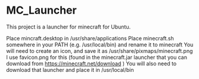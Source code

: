MC_Launcher
===========

This project is a launcher for minecraft for Ubuntu.

Place mincraft.desktop in /usr/share/applications
Place minecraft.sh somewhere in your PATH (e.g. /usr/local/bin) and rename it to minecraft
You will need to create an icon, and save it as /usr/share/pixmaps/minecraft.png I use favicon.png for this (found in the minecraft.jar launcher that you can download from https://minecraft.net/download )
You will also need to download that launcher and place it in /usr/local/bin
